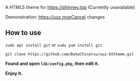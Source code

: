 A HTML5 theme for https://phinney.top (Currently unavailable)

Demonstration: https://uuz.moeCancel changes

## How to use
`sudo apt install git` or `sudo yum install git`

`git clone https://github.com/BakaChinatsu/uuz-h5theme.git`

**Found and open `lib/config.php`, then edit it.** 

**Enjoy it.** 
